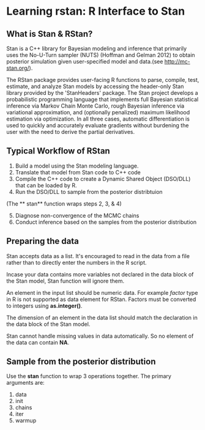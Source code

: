 # Learning rstan: R Interface to Stan

## What is Stan & RStan?
Stan is a C++ library for Bayesian modeling and inference that primarily uses the No-U-Turn sampler (NUTS) (Hoffman and Gelman 2012) to obtain posterior simulation given user-specified model and data.(see http://mc-stan.org/).

The RStan package provides user-facing R functions to parse, compile, test, estimate, and analyze Stan models by accessing the header-only Stan library provided by the 'StanHeaders' package. The Stan project develops a probabilistic programming language that implements full Bayesian statistical inference via Markov Chain Monte Carlo, rough Bayesian inference via variational approximation, and (optionally penalized) maximum likelihood estimation via optimization. In all three cases, automatic differentiation is used to quickly and accurately evaluate gradients without burdening the user with the need to derive the partial derivatives.

## Typical Workflow of RStan
1. Build a model using the Stan modeling language.
2. Translate that model from Stan code to C++ code
3. Compile the C++ code to create a Dynamic Shared Object (DSO/DLL) that can be loaded by R.
4. Run the DSO/DLL to sample from the posterior distribtuion 

(The ** stan** function wraps steps 2, 3, & 4)

5. Diagnose non-convergence of the MCMC chains
6. Conduct inference based on the samples from the posterior distribution

## Preparing the data
Stan accepts data as a list. It's encouraged to read in the data from a file rather than to directly enter the numbers in the R script.

Incase your data contains more variables not declared in the data block of the Stan model, Stan function will ignore them. 

An element in the input list should be numeric data. For example *factor* type in R is not supported as data element for RStan. Factors must be converted to integers using **as.integer()**.

The dimension of an element in the data list should match the declaration in the data block of the Stan model.

Stan cannot handle missing values in data automatically. So no element of the data can contain **NA**.

## Sample from the posterior distribution
Use the **stan** function to wrap 3 operations together. The primary arguments are:
1. data
2. init
3. chains
4. iter
5. warmup
